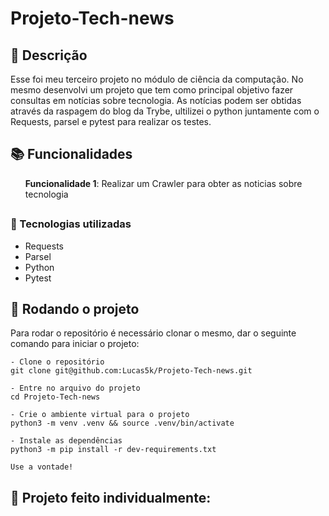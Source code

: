 # Projeto-Tech-news

## :memo: Descrição
<p> Esse foi meu terceiro projeto no módulo de ciência da computação. No mesmo desenvolvi um projeto que tem como principal objetivo fazer consultas em notícias sobre tecnologia. As notícias podem ser obtidas através da raspagem do blog da Trybe, ultilizei o python juntamente com o Requests, parsel e pytest para realizar os testes.</p>

## :books: Funcionalidades
<ol><b>Funcionalidade 1</b>: Realizar um Crawler para obter as noticias sobre tecnologia</ol>

## <h3>:wrench: Tecnologias utilizadas</h3>
* Requests
* Parsel
* Python
* Pytest

## :rocket: Rodando o projeto
Para rodar o repositório é necessário clonar o mesmo, dar o seguinte comando para iniciar o projeto:
```
- Clone o repositório
git clone git@github.com:Lucas5k/Projeto-Tech-news.git

- Entre no arquivo do projeto
cd Projeto-Tech-news

- Crie o ambiente virtual para o projeto
python3 -m venv .venv && source .venv/bin/activate

- Instale as dependências
python3 -m pip install -r dev-requirements.txt

Use a vontade!

```
<!-- ## :soon: Implementação futura
* O que será implementado na próxima sprint? -->

## :handshake: Projeto feito individualmente:

<!-- ## :dart: Status do projeto -->
